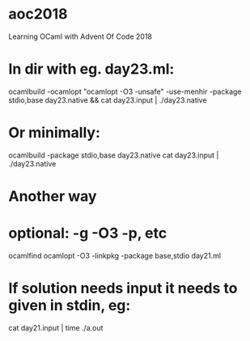 # aoc2018
Learning OCaml with Advent Of Code 2018

# In dir with eg. day23.ml:
ocamlbuild -ocamlopt "ocamlopt -O3 -unsafe" -use-menhir -package stdio,base day23.native && cat day23.input | ./day23.native

# Or minimally: 
ocamlbuild -package stdio,base day23.native
cat day23.input | ./day23.native

# Another way
# optional: -g -O3 -p, etc
ocamlfind ocamlopt -O3 -linkpkg -package base,stdio day21.ml

# If solution needs input it needs to given in stdin, eg:
cat day21.input | time ./a.out
